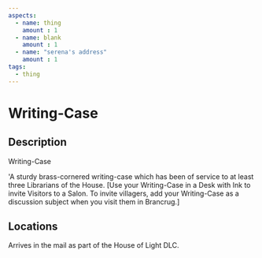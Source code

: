 ```yaml
---
aspects: 
  - name: thing
    amount : 1
  - name: blank
    amount : 1
  - name: "serena's address"
    amount : 1
tags:
  - thing
---
```


# Writing-Case

## Description

Writing-Case

'A sturdy brass-cornered writing-case which has been of service to at least three Librarians of the House. [Use your Writing-Case in a Desk with Ink to invite Visitors to a Salon. To invite villagers, add your Writing-Case as a discussion subject when you visit them in Brancrug.]

## Locations

Arrives in the mail as part of the House of Light DLC. 